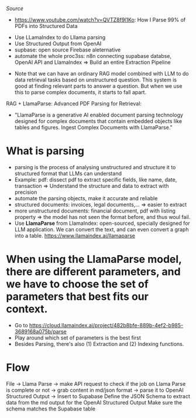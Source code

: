 _Source_
- https://www.youtube.com/watch?v=QVTZ8f9l1Ko: How I Parse 99% of PDFs into Structured Data
+ Use LLamaIndex to do Lllama parsing
+ Use Structured Output from OpenAI
+ supbase: open source Firebase aleternative
+ automate the whole proc3ss: n8n connecting supabase databse, OpenAI API and LlamaIndex
=> Build an entire Extraction Pipeline

* Note that we can have an ordinary RAG model combined with LLM to do data retrieval tasks 
based on unstructured question. This system is good at finding relevant parts to answer a 
question. But when we use this to parse complex documents, it starts to fall apart.

RAG + LlamaParse: Advanced PDF Parsing for Retrieval:
* "LlamaParse is a generative AI enabled document parsing technology designed for complex documents that contain embedded objects like tables and figures. Ingest Complex Documents with LlamaParse."

# What is parsing
* parsing is the process of analysing unstructured and structure it to structured format that LLMs can understand
* Example: pdf: dissect pdf to extract specific fields, like name, date, transaction => Understand the structure and data to extract with precision
* automate the parsing objects, make it accurate and reliable
* structured documents: invoices, legal documents,... => easier to extract
* more unstructured documents: financial document, pdf with listing property => the model has not seen the format before, and thus woul fail.
* Use **LlamaParse** from LlamaIndex: open-sourced, specially designed for LLM application. We can convert the text, and can even convert a graph into a table.  https://www.llamaindex.ai/llamaparse

# When using the LlamaParse model, there are different parameters, and we have to choose the set of parameters that best fits our context.
* Go to https://cloud.llamaindex.ai/project/482b8bfe-889b-4ef2-b985-3689168a075b/parse
* Play around which set of parameters is the best first
* Besides Parsing, there's also (1) Extraction and (2) Indexing functions.

# Flow
File -> Llama Parse -> make API request to check if the job on Llama Parse is complete or not -> grab content in md/json format  -> parse it to OpenAI Structured Output -> Insert to Supabase
Define the JSON Schema to extract data from the md output for the OpenAI Structured Output
Make sure the schema matches the Supabase table